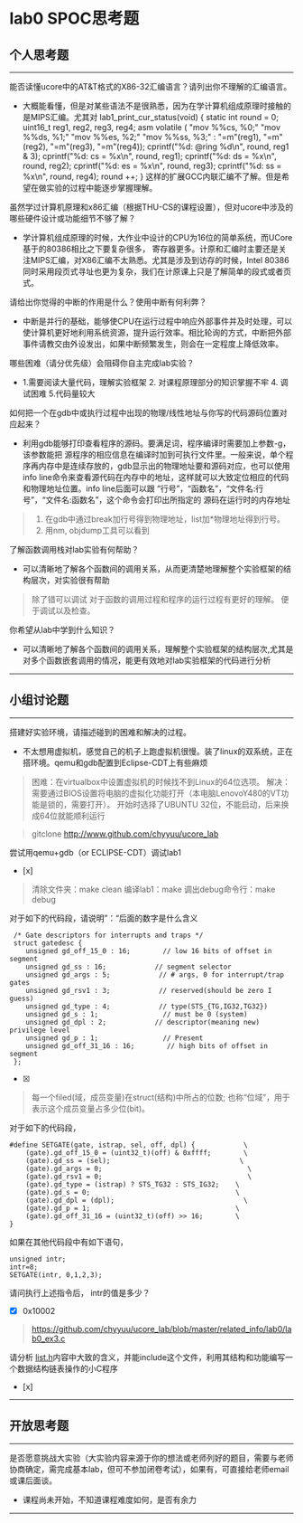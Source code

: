 # lab0 SPOC思考题

## 个人思考题

---

能否读懂ucore中的AT&T格式的X86-32汇编语言？请列出你不理解的汇编语言。


- 大概能看懂，但是对某些语法不是很熟悉，因为在学计算机组成原理时接触的是MIPS汇编。尤其对
lab1_print_cur_status(void) {
    static int round = 0;
    uint16_t reg1, reg2, reg3, reg4;
    asm volatile (
            "mov %%cs, %0;"
            "mov %%ds, %1;"
            "mov %%es, %2;"
            "mov %%ss, %3;"
            : "=m"(reg1), "=m"(reg2), "=m"(reg3), "=m"(reg4));
    cprintf("%d: @ring %d\n", round, reg1 & 3);
    cprintf("%d:  cs = %x\n", round, reg1);
    cprintf("%d:  ds = %x\n", round, reg2);
    cprintf("%d:  es = %x\n", round, reg3);
    cprintf("%d:  ss = %x\n", round, reg4);
    round ++;
}
这样的扩展GCC内联汇编不了解。但是希望在做实验的过程中能逐步掌握理解。
>  


虽然学过计算机原理和x86汇编（根据THU-CS的课程设置），但对ucore中涉及的哪些硬件设计或功能细节不够了解？
- 学计算机组成原理的时候，大作业中设计的CPU为16位的简单系统，而UCore基于的80386相比之下要复杂很多，
寄存器更多。计原和汇编时主要还是关注MIPS汇编，对X86汇编不太熟悉。尤其是涉及到访存的时候，Intel 80386
同时采用段页式寻址也更为复杂，我们在计原课上只是了解简单的段式或者页式。


>   

请给出你觉得的中断的作用是什么？使用中断有何利弊？
- 中断是并行的基础，能够使CPU在运行过程中响应外部事件并及时处理，可以使计算机更好地利用系统资源，提升运行效率。相比轮询的方式，中断把外部事件请教交由外设发出，如果中断频繁发生，则会在一定程度上降低效率。  



哪些困难（请分优先级）会阻碍你自主完成lab实验？
- 1.需要阅读大量代码，理解实验框架 2. 对课程原理部分的知识掌握不牢 4. 调试困难 5.代码量较大  

>   

如何把一个在gdb中或执行过程中出现的物理/线性地址与你写的代码源码位置对应起来？
- 利用gdb能够打印查看程序的源码。要满足词，程序编译时需要加上参数-g，该参数能把
源程序的相应信息在编译时加到可执行文件里。一般来说，单个程序再内存中是连续存放的，gdb显示出的物理地址要和源码对应，也可以使用info line命令来查看源代码在内存中的地址，这样就可以大致定位相应的代码和物理地址位置。info line后面可以跟
“行号”，“函数名”，“文件名:行号”，“文件名:函数名”，这个命令会打印出所指定的
源码在运行时的内存地址

> 1. 在gdb中通过break加行号得到物理地址，list加*物理地址得到行号。
> 2. 用nm, objdump工具可以看到

了解函数调用栈对lab实验有何帮助？
- 可以清晰地了解各个函数间的调用关系，从而更清楚地理解整个实验框架的结构层次，对实验很有帮助 

> 除了错可以调试 
> 对于函数的调用过程和程序的运行过程有更好的理解。
> 便于调试以及检查。 

你希望从lab中学到什么知识？
- 可以清晰地了解各个函数间的调用关系，理解整个实验框架的结构层次,尤其是对多个函数嵌套调用的情况，能更有效地对lab实验框架的代码进行分析

>   

---

## 小组讨论题

---

搭建好实验环境，请描述碰到的困难和解决的过程。
- 不太想用虚拟机，感觉自己的机子上跑虚拟机很慢。装了linux的双系统，正在搭环境。qemu和gdb配置到Eclipse-CDT上有些麻烦  

> 困难：在virtualbox中设置虚拟机的时候找不到Linux的64位选项。
> 解决：需要通过BIOS设置将电脑的虚拟化功能打开（本电脑LenovoY480的VT功能是锁的，需要打开）。
> 开始时选择了UBUNTU 32位，不能启动，后来换成64位就能顺利运行


> gitclone http://www.github.com/chyyuu/ucore_lab

尝试用qemu+gdb（or ECLIPSE-CDT）调试lab1
- [x]   

> 清除文件夹：make clean 
> 编译lab1：make 
> 调出debug命令行：make debug

对于如下的代码段，请说明”：“后面的数字是什么含义
```
 /* Gate descriptors for interrupts and traps */
 struct gatedesc {
    unsigned gd_off_15_0 : 16;        // low 16 bits of offset in segment
    unsigned gd_ss : 16;            // segment selector
    unsigned gd_args : 5;            // # args, 0 for interrupt/trap gates
    unsigned gd_rsv1 : 3;            // reserved(should be zero I guess)
    unsigned gd_type : 4;            // type(STS_{TG,IG32,TG32})
    unsigned gd_s : 1;                // must be 0 (system)
    unsigned gd_dpl : 2;            // descriptor(meaning new) privilege level
    unsigned gd_p : 1;                // Present
    unsigned gd_off_31_16 : 16;        // high bits of offset in segment
 };
 ```

- [x]  

> 每一个filed(域，成员变量)在struct(结构)中所占的位数; 也称“位域”，用于表示这个成员变量占多少位(bit)。

对于如下的代码段，
```
#define SETGATE(gate, istrap, sel, off, dpl) {            \
    (gate).gd_off_15_0 = (uint32_t)(off) & 0xffff;        \
    (gate).gd_ss = (sel);                                \
    (gate).gd_args = 0;                                    \
    (gate).gd_rsv1 = 0;                                    \
    (gate).gd_type = (istrap) ? STS_TG32 : STS_IG32;    \
    (gate).gd_s = 0;                                    \
    (gate).gd_dpl = (dpl);                                \
    (gate).gd_p = 1;                                    \
    (gate).gd_off_31_16 = (uint32_t)(off) >> 16;        \
}
```
如果在其他代码段中有如下语句，
```
unsigned intr;
intr=8;
SETGATE(intr, 0,1,2,3);
```
请问执行上述指令后， intr的值是多少？

- [x]  0x10002

> https://github.com/chyyuu/ucore_lab/blob/master/related_info/lab0/lab0_ex3.c

请分析 [list.h](https://github.com/chyyuu/ucore_lab/blob/master/labcodes/lab2/libs/list.h)内容中大致的含义，并能include这个文件，利用其结构和功能编写一个数据结构链表操作的小C程序
- [x]  

> 

---

## 开放思考题

---

是否愿意挑战大实验（大实验内容来源于你的想法或老师列好的题目，需要与老师协商确定，需完成基本lab，但可不参加闭卷考试），如果有，可直接给老师email或课后面谈。
- 课程尚未开始，不知道课程难度如何，是否有余力  

>  

---
